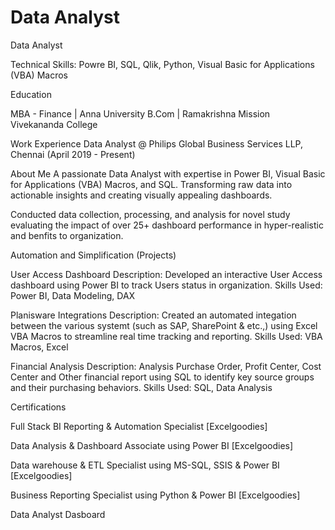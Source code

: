 # Data Analyst
Data Analyst

Technical Skills: Powre BI, SQL, Qlik, Python, Visual Basic for Applications (VBA) Macros

Education

MBA - Finance | Anna University
B.Com | Ramakrishna Mission Vivekananda College

Work Experience 
Data Analyst @ Philips Global Business Services LLP, Chennai (April 2019 - Present)

About Me 
A passionate Data Analyst with expertise in Power BI, Visual Basic for Applications (VBA) Macros, and SQL. Transforming raw data into actionable insights and creating visually appealing dashboards.

Conducted data collection, processing, and analysis for novel study evaluating the impact of over 25+ dashboard performance in hyper-realistic and benfits to organization.

Automation and Simplification (Projects)

User Access Dashboard Description: Developed an interactive User Access dashboard using Power BI to track Users status in organization. 
Skills Used: Power BI, Data Modeling, DAX

Planisware Integrations Description: Created an automated integation between the various systemt (such as SAP, SharePoint & etc.,) using Excel VBA Macros to streamline real time tracking and reporting. 
Skills Used: VBA Macros, Excel

Financial Analysis Description: Analysis Purchase Order, Profit Center, Cost Center and Other financial report using SQL to identify key source groups and their purchasing behaviors. 
Skills Used: SQL, Data Analysis

Certifications

Full Stack BI Reporting & Automation Specialist [Excelgoodies]

Data Analysis & Dashboard Associate using Power BI [Excelgoodies]

Data warehouse & ETL Specialist using MS-SQL, SSIS & Power BI [Excelgoodies]

Business Reporting Specialist using Python & Power BI [Excelgoodies]

Data Analyst Dasboard
